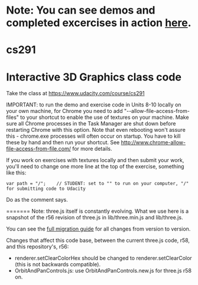 Note: You can see demos and completed excercises in action [here](https://romxz-cs291.glitch.me).
=====

cs291
=====

Interactive 3D Graphics class code
=====

Take the class at https://www.udacity.com/course/cs291

IMPORTANT: to run the demo and exercise code in Units 8-10 locally on your own machine, for Chrome you need to add "--allow-file-access-from-files" to your shortcut to enable the use of textures on your machine. Make sure all Chrome processes in the Task Manager are shut down before restarting Chrome with this option. Note that even rebooting won't assure this - chrome.exe processes will often occur on startup. You have to kill these by hand and then run your shortcut. See http://www.chrome-allow-file-access-from-file.com/ for more details.

If you work on exercises with textures locally and then submit your work, you'll need to change one more line at the top of the exercise, something like this:

`var path = "/";	// STUDENT: set to "" to run on your computer, "/" for submitting code to Udacity`

Do as the comment says.

=======
Note: three.js itself is constantly evolving. What we use here is a snapshot of the r56 revision of three.js in lib/three.min.js and lib/three.js.

You can see the [full migration guide](https://github.com/mrdoob/three.js/wiki/Migration) for all changes from version to version.

Changes that affect this code base, between the current three.js code, r58, and this repository's, r56:
* renderer.setClearColorHex should be changed to renderer.setClearColor (this is not backwards compatible).
* OrbitAndPanControls.js: use OrbitAndPanControls.new.js for three.js r58 on.

